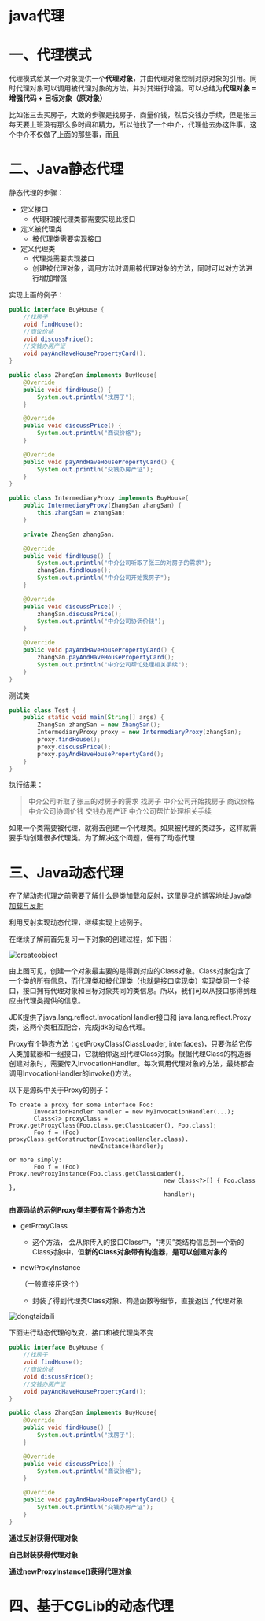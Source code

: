 # java代理

# 一、代理模式

代理模式给某一个对象提供一个**代理对象**，并由代理对象控制对原对象的引用。同时代理对象可以调用被代理对象的方法，并对其进行增强。可以总结为**代理对象 = 增强代码 + 目标对象（原对象）**

比如张三去买房子，大致的步骤是找房子，商量价钱，然后交钱办手续，但是张三每天要上班没有那么多时间和精力，所以他找了一个中介，代理他去办这件事，这个中介不仅做了上面的那些事，而且

# 二、Java静态代理

静态代理的步骤：

- 定义接口
  - 代理和被代理类都需要实现此接口
- 定义被代理类
  - 被代理类需要实现接口
- 定义代理类
  - 代理类需要实现接口
  - 创建被代理对象，调用方法时调用被代理对象的方法，同时可以对方法进行增加增强

实现上面的例子：

```java
public interface BuyHouse {
    //找房子
    void findHouse();
    //商议价格
    void discussPrice();
    //交钱办房产证
    void payAndHaveHousePropertyCard();
}
```

```java
public class ZhangSan implements BuyHouse{
    @Override
    public void findHouse() {
        System.out.println("找房子");
    }

    @Override
    public void discussPrice() {
        System.out.println("商议价格");
    }

    @Override
    public void payAndHaveHousePropertyCard() {
        System.out.println("交钱办房产证");
    }
}
```

```java
public class IntermediaryProxy implements BuyHouse{
    public IntermediaryProxy(ZhangSan zhangSan) {
        this.zhangSan = zhangSan;
    }

    private ZhangSan zhangSan;

    @Override
    public void findHouse() {
        System.out.println("中介公司听取了张三的对房子的需求");
        zhangSan.findHouse();
        System.out.println("中介公司开始找房子");
    }

    @Override
    public void discussPrice() {
        zhangSan.discussPrice();
        System.out.println("中介公司协调价钱");
    }

    @Override
    public void payAndHaveHousePropertyCard() {
        zhangSan.payAndHaveHousePropertyCard();
        System.out.println("中介公司帮忙处理相关手续");
    }
}
```

测试类

```java
public class Test {
    public static void main(String[] args) {
        ZhangSan zhangSan = new ZhangSan();
        IntermediaryProxy proxy = new IntermediaryProxy(zhangSan);
        proxy.findHouse();
        proxy.discussPrice();
        proxy.payAndHaveHousePropertyCard();
    }
}
```

执行结果：

> 中介公司听取了张三的对房子的需求
> 找房子
> 中介公司开始找房子
> 商议价格
> 中介公司协调价钱
> 交钱办房产证
> 中介公司帮忙处理相关手续

如果一个类需要被代理，就得去创建一个代理类。如果被代理的类过多，这样就需要手动创建很多代理类。为了解决这个问题，便有了动态代理

# 三、Java动态代理

在了解动态代理之前需要了解什么是类加载和反射，这里是我的博客地址[Java类加载与反射](https://www.cnblogs.com/yhr520/p/12719529.html)

利用反射实现动态代理，继续实现上述例子。

在继续了解前首先复习一下对象的创建过程，如下图：

![createobject](https://mypic-12138.oss-cn-beijing.aliyuncs.com/blog/picgo/createobject.png)

由上图可见，创建一个对象最主要的是得到对应的Class对象。Class对象包含了一个类的所有信息，而代理类和被代理类（也就是接口实现类）实现类同一个接口，接口拥有代理对象和目标对象共同的类信息。所以，我们可以从接口那得到理应由代理类提供的信息。

JDK提供了java.lang.reflect.InvocationHandler接口和 java.lang.reflect.Proxy类，这两个类相互配合，完成jdk的动态代理。

Proxy有个静态方法：getProxyClass(ClassLoader, interfaces)，只要你给它传入类加载器和一组接口，它就给你返回代理Class对象。根据代理Class的构造器创建对象时，需要传入InvocationHandler。每次调用代理对象的方法，最终都会调用InvocationHandler的invoke()方法。



以下是源码中关于Proxy的例子：

~~~
To create a proxy for some interface Foo:
       InvocationHandler handler = new MyInvocationHandler(...);
       Class<?> proxyClass = Proxy.getProxyClass(Foo.class.getClassLoader(), Foo.class);
       Foo f = (Foo) proxyClass.getConstructor(InvocationHandler.class).
                       newInstance(handler);
   
or more simply:
       Foo f = (Foo) Proxy.newProxyInstance(Foo.class.getClassLoader(),
                                            new Class<?>[] { Foo.class },
                                            handler);
~~~

**由源码给的示例Proxy类主要有两个静态方法**

- getProxyClass

  - 这个方法， 会从你传入的接口Class中，“拷贝”类结构信息到一个新的Class对象中，但**新的Class对象带有构造器，是可以创建对象的**

- newProxyInstance

  （一般直接用这个）

  - 封装了得到代理类Class对象、构造函数等细节，直接返回了代理对象

![dongtaidaili](https://mypic-12138.oss-cn-beijing.aliyuncs.com/blog/picgo/dongtaidaili.png)

下面进行动态代理的改变，接口和被代理类不变

```java
public interface BuyHouse {
    //找房子
    void findHouse();
    //商议价格
    void discussPrice();
    //交钱办房产证
    void payAndHaveHousePropertyCard();
}
```

```java
public class ZhangSan implements BuyHouse{
    @Override
    public void findHouse() {
        System.out.println("找房子");
    }

    @Override
    public void discussPrice() {
        System.out.println("商议价格");
    }

    @Override
    public void payAndHaveHousePropertyCard() {
        System.out.println("交钱办房产证");
    }
}
```

**通过反射获得代理对象**

**自己封装获得代理对象**

**通过newProxyInstance()获得代理对象**







# 四、基于CGLib的动态代理